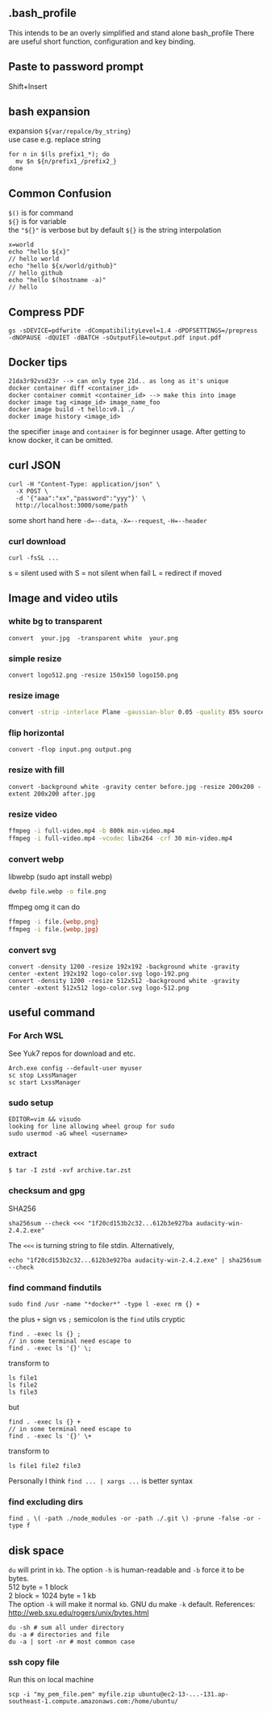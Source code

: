 ## .bash_profile
This intends to be an overly simplified and stand alone bash_profile
There are useful short function, configuration and key binding.

## Paste to password prompt
Shift+Insert

## bash expansion
expansion `${var/repalce/by_string}` \
use case e.g. replace string
```
for n in $(ls prefix1_*); do
  mv $n ${n/prefix1_/prefix2_}
done
```
## Common Confusion
`$()` is for command \
`${}` is for variable \
the `"${}"` is verbose but by default `${}` is the string interpolation
```
x=world
echo "hello ${x}"
// hello world
echo "hello ${x/world/github}"
// hello github
echo "hello $(hostname -a)"
// hello 
```

## Compress PDF
```
gs -sDEVICE=pdfwrite -dCompatibilityLevel=1.4 -dPDFSETTINGS=/prepress -dNOPAUSE -dQUIET -dBATCH -sOutputFile=output.pdf input.pdf
```

## Docker tips
```
21da3r92vsd23r --> can only type 21d.. as long as it's unique
docker container diff <container_id>
docker container commit <container_id> --> make this into image
docker image tag <image_id> image_name_foo
docker image build -t hello:v0.1 ./
docker image history <image_id>
```
the specifier `image` and `container` is for beginner usage.
After getting to know docker, it can be omitted.

## curl JSON
```
curl -H "Content-Type: application/json" \
  -X POST \
  -d '{"aaa":"xx","password":"yyy"}' \
  http://localhost:3000/some/path
```
some short hand here
`-d=--data`, `-X=--request`, `-H=--header`
### curl download
```
curl -fsSL ...
```
s = silent used with S = not silent when fail
L = redirect if moved

## Image and video utils
### white bg to transparent
```
convert  your.jpg  -transparent white  your.png
```
### simple resize
```
convert logo512.png -resize 150x150 logo150.png
```

### resize image
```sh
convert -strip -interlace Plane -gaussian-blur 0.05 -quality 85% source.jpg result.jpg
```
### flip horizontal
```
convert -flop input.png output.png
```

### resize with fill
```
convert -background white -gravity center before.jpg -resize 200x200 -extent 200x200 after.jpg
```

### resize video
```sh
ffmpeg -i full-video.mp4 -b 800k min-video.mp4
ffmpeg -i full-video.mp4 -vcodec libx264 -crf 30 min-video.mp4
```
### convert webp
libwebp (sudo apt install webp)
```sh
dwebp file.webp -o file.png
```
ffmpeg omg it can do
```sh
ffmpeg -i file.{webp,png}
ffmpeg -i file.{webp,jpg}
```

### convert svg
```
convert -density 1200 -resize 192x192 -background white -gravity center -extent 192x192 logo-color.svg logo-192.png
convert -density 1200 -resize 512x512 -background white -gravity center -extent 512x512 logo-color.svg logo-512.png
```
## useful command

### For Arch WSL
See Yuk7 repos for download and etc.
```
Arch.exe config --default-user myuser
sc stop LxssManager
sc start LxssManager
```

### sudo setup
```
EDITOR=vim && visudo
looking for line allowing wheel group for sudo
sudo usermod -aG wheel <username>
```

### extract
```
$ tar -I zstd -xvf archive.tar.zst
```

### checksum and gpg
SHA256
```
sha256sum --check <<< "1f20cd153b2c32...612b3e927ba audacity-win-2.4.2.exe"
```
The `<<<` is turning string to file stdin. Alternatively,
```
echo "1f20cd153b2c32...612b3e927ba audacity-win-2.4.2.exe" | sha256sum --check
```

### find command findutils
```
sudo find /usr -name "*docker*" -type l -exec rm {} +
```
the plus `+` sign vs `;` semicolon is the `find` utils cryptic
```
find . -exec ls {} ;
// in some terminal need escape to
find . -exec ls '{}' \;
```
transform to
```
ls file1
ls file2
ls file3
```
but
```
find . -exec ls {} +
// in some terminal need escape to
find . -exec ls '{}' \+
```
transform to
```
ls file1 file2 file3
```
Personally I think `find ... | xargs ...` is better syntax

### find excluding dirs
```
find . \( -path ./node_modules -or -path ./.git \) -prune -false -or -type f
```

## disk space
`du` will print in `kb`. The option `-h` is human-readable and `-b` force it to be bytes. \
512 byte = 1 block \
2 block = 1024 byte = 1 kb \
The option `-k` will make it normal `kb`. GNU du make `-k` default.
References: http://web.sxu.edu/rogers/unix/bytes.html
```
du -sh # sum all under directory
du -a # directories and file
du -a | sort -nr # most common case
```

### ssh copy file
Run this on local machine
```
scp -i "my_pem_file.pem" myfile.zip ubuntu@ec2-13-...-131.ap-southeast-1.compute.amazonaws.com:/home/ubuntu/
```
